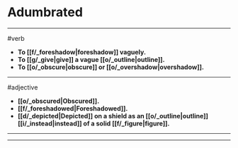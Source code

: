 # Adumbrated
---
#verb
- **To [[f/_foreshadow|foreshadow]] vaguely.**
- **To [[g/_give|give]] a vague [[o/_outline|outline]].**
- **To [[o/_obscure|obscure]] or [[o/_overshadow|overshadow]].**
---
#adjective
- **[[o/_obscured|Obscured]].**
- **[[f/_foreshadowed|Foreshadowed]].**
- **[[d/_depicted|Depicted]] on a shield as an [[o/_outline|outline]] [[i/_instead|instead]] of a solid [[f/_figure|figure]].**
---
---
